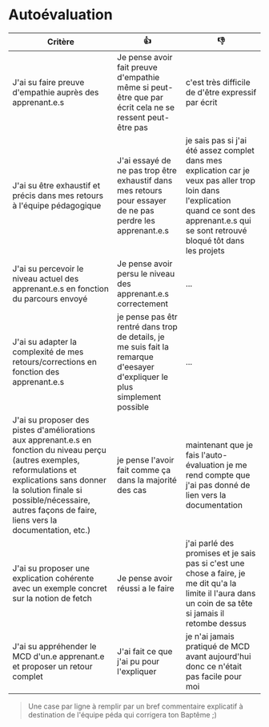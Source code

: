 # Autoévaluation

| Critère | 👍                                                                                                                          | 👎                                                                                                                                                                                             |
| ---------------- |-----------------------------------------------------------------------------------------------------------------------------|------------------------------------------------------------------------------------------------------------------------------------------------------------------------------------------------| 
| J'ai su faire preuve d'empathie auprès des apprenant.e.s | Je pense avoir fait preuve d'empathie même si peut-être que par écrit cela ne se ressent peut-être pas                      | c'est très difficile de d'être expressif par écrit                                                                                                                                             |
| J'ai su être exhaustif et précis dans mes retours à l'équipe pédagogique | J'ai essayé de ne pas trop être exhaustif dans mes retours pour essayer de ne pas perdre les apprenant.e.s                  | je sais pas si j'ai été assez complet dans mes explication car je veux pas aller trop loin dans l'explication quand ce sont des apprenant.e.s qui se sont retrouvé bloqué tôt dans les projets |
| J'ai su percevoir le niveau actuel des apprenant.e.s en fonction du parcours envoyé | Je pense avoir persu le niveau des apprenant.e.s correctement                                                               | ...                                                                                                                                                                                            |
| J'ai su adapter la complexité de mes retours/corrections en fonction des apprenant.e.s  | je pense pas êtr rentré dans trop de details, je me suis fait la remarque d'eesayer d'expliquer le plus simplement possible | ...                                                                                                                                                                                            |
| J'ai su proposer des pistes d'améliorations aux apprenant.e.s en fonction du niveau perçu (autres exemples, reformulations et explications sans donner la solution finale si possible/nécessaire, autres façons de faire, liens vers la documentation, etc.) | je pense l'avoir fait comme ça dans la majorité des cas                                                                     | maintenant que je fais l'auto-évaluation je me rend compte que j'ai pas donné de lien vers la documentation                                                                                    |
| J'ai su proposer une explication cohérente avec un exemple concret sur la notion de fetch | Je pense avoir réussi a le faire                                                                                            | j'ai parlé des promises et je sais pas si c'est une chose a faire, je me dit qu'a la limite il l'aura dans un coin de sa tête si jamais il retombe dessus                                      |
| J'ai su appréhender le MCD d'un.e apprenant.e et proposer un retour complet | J'ai fait ce que j'ai pu pour l'expliquer                                                                                   | je n'ai jamais pratiqué de MCD avant aujourd'hui donc ce n'était pas facile pour moi                                                                                                           |

> Une case par ligne à remplir par un bref commentaire explicatif à destination de l'équipe péda qui corrigera ton Baptême ;)
